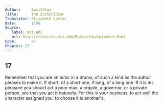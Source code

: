 ```yaml
---
Author:     Epictetus  
Title:      The Enchiridion  
Translator: Elizabeth Carter  
Date:       1750  
Source:
   label: mit.edu
   url: http://classics.mit.edu/Epictetus/epicench.html
Code:       ec  
Chapter: 17
---
```

##  17

Remember that you are an actor in a drama, of such a kind as the author pleases
to make it. If short, of a short one; if long, of a long one. If it is his
pleasure you should act a poor man, a cripple, a governor, or a private person,
see that you act it naturally. For this is your business, to act well the
character assigned you; to choose it is another's.


